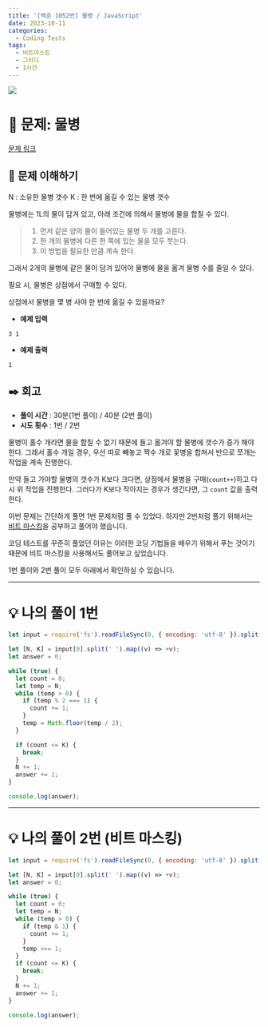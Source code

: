 ```yaml
---
title: '[백준 1052번] 물병 / JavaScript'
date: 2023-10-11
categories:
  - Coding Tests
tags:
  - 비트마스킹
  - 그리디
  - 1시간
---
```


![](https://velog.velcdn.com/images/gusdh2/post/7e3117af-14b0-45b0-ba4e-037601c9a055/image.png)

# 📝 문제: 물병

[문제 링크](https://www.acmicpc.net/problem/1052)

## 🎯 문제 이해하기

N : 소유한 물병 갯수 K : 한 번에 옮길 수 있는 물병 갯수

물병에는 1L의 물이 담겨 있고, 아래 조건에 의해서 물병에 물을 합칠 수 있다.

> 1. 먼저 같은 양의 물이 들어있는 물병 두 개를 고른다.
> 2. 한 개의 물병에 다른 한 쪽에 있는 물을 모두 붓는다.
> 3. 이 방법을 필요한 만큼 계속 한다.

그래서 2개의 물병에 같은 물이 담겨 있어야 물병에 물을 옮겨 물병 수를 줄일 수 있다.

필요 시, 물병은 상점에서 구매할 수 있다.

상점에서 물병을 몇 병 사야 한 번에 옮길 수 있을까요?

- **예제 입력**

```
3 1
```

- **예제 출력**

```
1
```

## ✒️ 회고

- **풀이 시간** : 30분(1번 풀이) / 40분 (2번 풀이)
- **시도 횟수** : 1번 / 2번

물병이 홀수 개라면 물을 합칠 수 없기 때문에 들고 옮겨야 할 물병에 갯수가 증가 해야한다. 그래서 홀수 개일 경우, 우선 따로 빼놓고 짝수 개로 꽃병을 합쳐서 반으로 쪼개는 작업을 계속 진행한다.

만약 들고 가야할 물병의 갯수가 K보다 크다면, 상점에서 물병을 구매(`count++`)하고 다시 위 작업을 진행한다. 그러다가 K보다 작아지는 경우가 생긴다면, 그 `count` 값을 출력한다.

이번 문제는 간단하게 풀면 1번 문제처럼 풀 수 있었다. 하지만 2번처럼 풀기 위해서는 [비트 마스킹](https://blog-tummy.vercel.app/blog/2023/10/javascript-bitmask)을 공부하고 풀어야 했습니다.

코딩 테스트를 꾸준히 풀었던 이유는 이러한 코딩 기법들을 배우기 위해서 푸는 것이기 때문에 비트 마스킹을 사용해서도 풀어보고 싶었습니다.

1번 풀이와 2번 풀이 모두 아래에서 확인하실 수 있습니다.

---

# 💡 나의 풀이 1번

```js
let input = require('fs').readFileSync(0, { encoding: 'utf-8' }).split('\n');

let [N, K] = input[0].split(' ').map((v) => +v);
let answer = 0;

while (true) {
  let count = 0;
  let temp = N;
  while (temp > 0) {
    if (temp % 2 === 1) {
      count += 1;
    }
    temp = Math.floor(temp / 2);
  }

  if (count <= K) {
    break;
  }
  N += 1;
  answer += 1;
}

console.log(answer);
```

---

# 💡 나의 풀이 2번 (비트 마스킹)

```js
let input = require('fs').readFileSync(0, { encoding: 'utf-8' }).split('\n');

let [N, K] = input[0].split(' ').map((v) => +v);
let answer = 0;

while (true) {
  let count = 0;
  let temp = N;
  while (temp > 0) {
    if (temp & 1) {
      count += 1;
    }
    temp >>= 1;
  }
  if (count <= K) {
    break;
  }
  N += 1;
  answer += 1;
}

console.log(answer);
```
